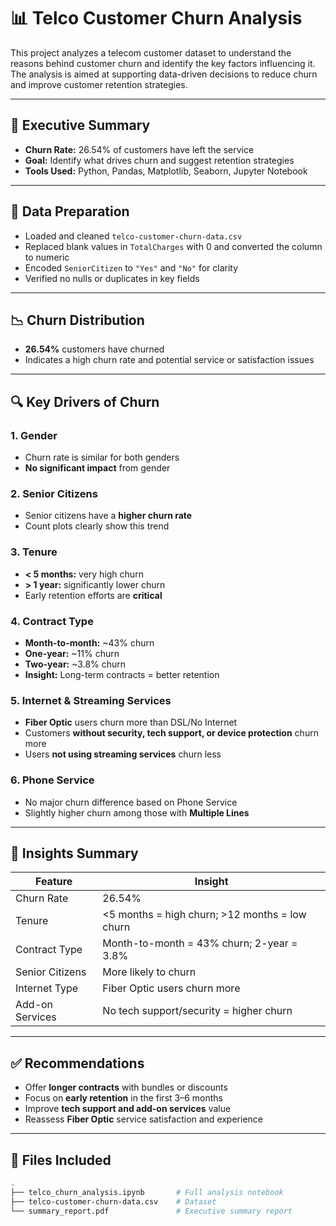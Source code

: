 # 📊 Telco Customer Churn Analysis

This project analyzes a telecom customer dataset to understand the reasons behind customer churn and identify the key factors influencing it. The analysis is aimed at supporting data-driven decisions to reduce churn and improve customer retention strategies.

---

## 🧠 Executive Summary

- **Churn Rate:** 26.54% of customers have left the service  
- **Goal:** Identify what drives churn and suggest retention strategies  
- **Tools Used:** Python, Pandas, Matplotlib, Seaborn, Jupyter Notebook  

---

## 🔧 Data Preparation

- Loaded and cleaned `telco-customer-churn-data.csv`
- Replaced blank values in `TotalCharges` with 0 and converted the column to numeric
- Encoded `SeniorCitizen` to `"Yes"` and `"No"` for clarity
- Verified no nulls or duplicates in key fields

---

## 📉 Churn Distribution

- **26.54%** customers have churned  
- Indicates a high churn rate and potential service or satisfaction issues

---

## 🔍 Key Drivers of Churn

### 1. Gender  
- Churn rate is similar for both genders  
- **No significant impact** from gender

### 2. Senior Citizens  
- Senior citizens have a **higher churn rate**  
- Count plots clearly show this trend

### 3. Tenure  
- **< 5 months:** very high churn  
- **> 1 year:** significantly lower churn  
- Early retention efforts are **critical**

### 4. Contract Type  
- **Month-to-month:** ~43% churn  
- **One-year:** ~11% churn  
- **Two-year:** ~3.8% churn  
- **Insight:** Long-term contracts = better retention

### 5. Internet & Streaming Services  
- **Fiber Optic** users churn more than DSL/No Internet  
- Customers **without security, tech support, or device protection** churn more  
- Users **not using streaming services** churn less

### 6. Phone Service  
- No major churn difference based on Phone Service  
- Slightly higher churn among those with **Multiple Lines**

---

## 🧠 Insights Summary

| Feature          | Insight                                  |
|------------------|-------------------------------------------|
| Churn Rate       | 26.54%                                    |
| Tenure           | <5 months = high churn; >12 months = low churn |
| Contract Type    | Month-to-month = 43% churn; 2-year = 3.8% |
| Senior Citizens  | More likely to churn                     |
| Internet Type    | Fiber Optic users churn more             |
| Add-on Services  | No tech support/security = higher churn  |

---

## ✅ Recommendations

- Offer **longer contracts** with bundles or discounts  
- Focus on **early retention** in the first 3–6 months  
- Improve **tech support and add-on services** value  
- Reassess **Fiber Optic** service satisfaction and experience

---

## 📁 Files Included

```bash
.
├── telco_churn_analysis.ipynb       # Full analysis notebook
├── telco-customer-churn-data.csv    # Dataset
└── summary_report.pdf               # Executive summary report

